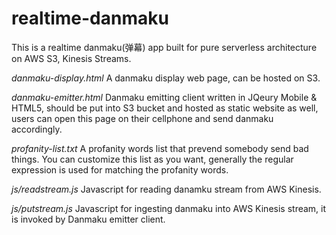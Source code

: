 # realtime-danmaku
This is a realtime danmaku(弹幕) app built for pure serverless architecture on AWS S3, Kinesis Streams.

*danmaku-display.html*      A danmaku display web page, can be hosted on S3.

*danmaku-emitter.html*      Danmaku emitting client written in JQeury Mobile & HTML5, should be put into S3 bucket and hosted as static website as well, users can open this page on their cellphone and send danmaku accordingly.

*profanity-list.txt*      A profanity words list that prevend somebody send bad things. You can customize this list as you want, generally the regular expression is used for matching the profanity words.

*js/readstream.js*      Javascript for reading danamku stream from AWS Kinesis.

*js/putstream.js*     Javascript for ingesting danmaku into AWS Kinesis stream, it is invoked by Danmaku emitter client.
